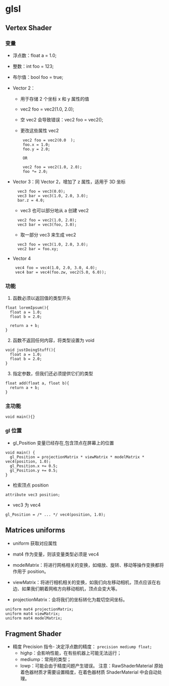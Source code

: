# glsl

## Vertex Shader

### 变量

- 浮点数：float a = 1.0;
- 整数：int foo = 123;
- 布尔值：bool foo = true;
- Vector 2：

  - 用于存储 2 个坐标 x 和 y 属性的值
  - vec2 foo = vec2(1.0, 2.0);
  - 空 vec2 会导致错误：vec2 foo = vec2();
  - 更改这些属性 vec2

    ```
     vec2 foo = vec2(0.0  );
     foo.x = 1.0;
     foo.y = 2.0;

     OR

     vec2 foo = vec2(1.0, 2.0);
     foo *= 2.0;
    ```

- Vector 3：同 Vector 2，增加了 z 属性，适用于 3D 坐标
  ```
    vec3 foo = vec3(0.0);
    vec3 bar = vec3(1.0, 2.0, 3.0);
    bar.z = 4.0;
  ```
  - vec3 也可以部分地从 a 创建 vec2
  ```
    vec2 foo = vec2(1.0, 2.0);
    vec3 bar = vec3(foo, 3.0);
  ```
  - 取一部分 vec3 来生成 vec2
  ```
    vec3 foo = vec3(1.0, 2.0, 3.0);
    vec2 bar = foo.xy;
  ```
- Vector 4
  ```
   vec4 foo = vec4(1.0, 2.0, 3.0, 4.0);
   vec4 bar = vec4(foo.zw, vec2(5.0, 6.0));
  ```

### 功能

1. 函数必须以返回值的类型开头

```
float loremIpsum(){
  float a = 1.0;
  float b = 2.0;

  return a + b;
}
```

2. 函数不返回任何内容，将类型设置为 void

```
void justDoingStuff(){
  float a = 1.0;
  float b = 2.0;
}
```

3. 指定参数，但我们还必须提供它们的类型

```
float add(float a, float b){
  return a + b;
}
```

### 主功能

```
void main(){}
```

### gl 位置

- gl_Position 变量已经存在,包含顶点在屏幕上的位置

```
void main() {
  gl_Position = projectionMatrix * viewMatrix * modelMatrix * vec4(position, 1.0);
  gl_Position.x += 0.5;
  gl_Position.y += 0.5;
}
```

- 检索顶点 position

```
attribute vec3 position;
```

- vec3 为 vec4

```
gl_Position = /* ... */ vec4(position, 1.0);
```

## Matrices uniforms

- uniform 获取对应属性
- mat4 作为变量，则该变量类型必须是 vec4

- modelMatrix：将进行网格相关的变换，如缩放、旋转、移动等操作变换都将作用于 position。
- viewMatrix：将进行相机相关的变换，如我们向左移动相机，顶点应该在右边、如果我们朝着网格方向移动相机，顶点会变大等。
- projectionMatrix：会将我们的坐标转化为裁切空间坐标。

```
uniform mat4 projectionMatrix;
uniform mat4 viewMatrix;
uniform mat4 modelMatrix;
```

## Fragment Shader

- 精度 Precision
  指令- 决定浮点数的精度：
  `precision mediump float;`
  - highp：会影响性能，在有些机器上可能无法运行；
  - mediump：常用的类型；
  - lowp：可能会由于精度问题产生错误。
    注意：RawShaderMaterial 原始着色器材质才需要设置精度，在着色器材质 ShaderMaterial 中会自动处理。
